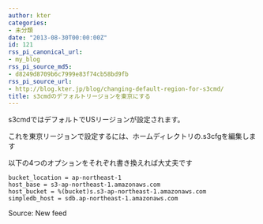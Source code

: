```yaml
---
author: kter
categories:
- 未分類
date: "2013-08-30T00:00:00Z"
id: 121
rss_pi_canonical_url:
- my_blog
rss_pi_source_md5:
- d8249d8709b6c7999e83f74cb58bd9fb
rss_pi_source_url:
- http://blog.kter.jp/blog/changing-default-region-for-s3cmd/
title: s3cmdのデフォルトリージョンを東京にする
---
```

s3cmdではデフォルトでUSリージョンが設定されます。

これを東京リージョンで設定するには、ホームディレクトリの.s3cfgを編集します

以下の4つのオプションをそれぞれ書き換えれば大丈夫です

<div class="highlight">
  <pre><code class="language-">bucket_location = ap-northeast-1
host_base = s3-ap-northeast-1.amazonaws.com
host_bucket = %(bucket)s.s3-ap-northeast-1.amazonaws.com
simpledb_host = sdb.ap-northeast-1.amazonaws.com
</code></pre>
</div>

Source: New feed